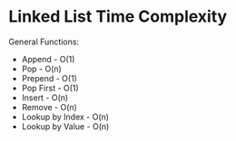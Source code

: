 # Linked List Time Complexity

General Functions:

- Append - O(1)
- Pop - O(n)
- Prepend - O(1)
- Pop First - O(1)
- Insert - O(n)
- Remove - O(n)
- Lookup by Index - O(n)
- Lookup by Value - O(n)

